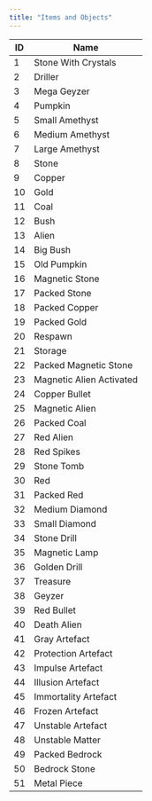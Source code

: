 ```yaml
---
title: "Items and Objects"
---
```


| ID  | Name                     |
| --- | ------------------------ |
| 1   | Stone With Crystals      |
| 2   | Driller                  |
| 3   | Mega Geyzer              |
| 4   | Pumpkin                  |
| 5   | Small Amethyst           |
| 6   | Medium Amethyst          |
| 7   | Large Amethyst           |
| 8   | Stone                    |
| 9   | Copper                   |
| 10  | Gold                     |
| 11  | Coal                     |
| 12  | Bush                     |
| 13  | Alien                    |
| 14  | Big Bush                 |
| 15  | Old Pumpkin              |
| 16  | Magnetic Stone           |
| 17  | Packed Stone             |
| 18  | Packed Copper            |
| 19  | Packed Gold              |
| 20  | Respawn                  |
| 21  | Storage                  |
| 22  | Packed Magnetic Stone    |
| 23  | Magnetic Alien Activated |
| 24  | Copper Bullet            |
| 25  | Magnetic Alien           |
| 26  | Packed Coal              |
| 27  | Red Alien                |
| 28  | Red Spikes               |
| 29  | Stone Tomb               |
| 30  | Red                      |
| 31  | Packed Red               |
| 32  | Medium Diamond           |
| 33  | Small Diamond            |
| 34  | Stone Drill              |
| 35  | Magnetic Lamp            |
| 36  | Golden Drill             |
| 37  | Treasure                 |
| 38  | Geyzer                   |
| 39  | Red Bullet               |
| 40  | Death Alien              |
| 41  | Gray Artefact            |
| 42  | Protection Artefact      |
| 43  | Impulse Artefact         |
| 44  | Illusion Artefact        |
| 45  | Immortality Artefact     |
| 46  | Frozen Artefact          |
| 47  | Unstable Artefact        |
| 48  | Unstable Matter          |
| 49  | Packed Bedrock           |
| 50  | Bedrock Stone            |
| 51  | Metal Piece              |
